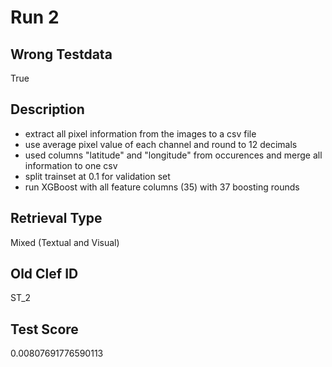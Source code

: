 # Run 2

## Wrong Testdata
True

## Description
- extract all pixel information from the images to a csv file
- use average pixel value of each channel and round to 12 decimals
- used columns "latitude" and "longitude" from occurences and merge all information to one csv
- split trainset at 0.1 for validation set
- run XGBoost with all feature columns (35) with 37 boosting rounds

## Retrieval Type
Mixed (Textual and Visual)

## Old Clef ID
ST_2

## Test Score
0.00807691776590113